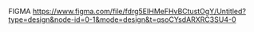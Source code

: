 FIGMA 
https://www.figma.com/file/fdrg5EIHMeFHvBCtustOgY/Untitled?type=design&node-id=0-1&mode=design&t=qsoCYsdARXRC3SU4-0
